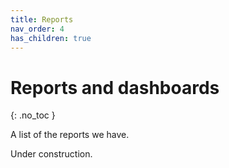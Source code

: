 ```yaml
---
title: Reports
nav_order: 4
has_children: true
---
```

# Reports and dashboards
{: .no_toc }

A list of the reports we have.

Under construction.
